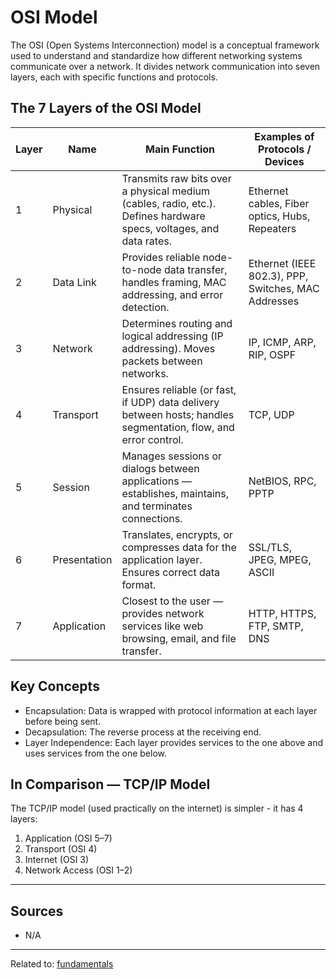 # OSI Model

The OSI (Open Systems Interconnection) model is a conceptual framework used to understand and standardize how different networking systems communicate over a network. It divides network communication into seven layers, each with specific functions and protocols.


## The 7 Layers of the OSI Model

| Layer | Name         | Main Function                                                                                                  | Examples of Protocols / Devices                 |
| --------- | ---------------- | ------------------------------------------------------------------------------------------------------------------ | --------------------------------------------------- |
| 1     | Physical     | Transmits raw bits over a physical medium (cables, radio, etc.). Defines hardware specs, voltages, and data rates. | Ethernet cables, Fiber optics, Hubs, Repeaters      |
| 2     | Data Link    | Provides reliable node-to-node data transfer, handles framing, MAC addressing, and error detection.                | Ethernet (IEEE 802.3), PPP, Switches, MAC Addresses |
| 3     | Network      | Determines routing and logical addressing (IP addressing). Moves packets between networks.                         | IP, ICMP, ARP, RIP, OSPF                            |
| 4     | Transport    | Ensures reliable (or fast, if UDP) data delivery between hosts; handles segmentation, flow, and error control.     | TCP, UDP                                            |
| 5     | Session      | Manages sessions or dialogs between applications — establishes, maintains, and terminates connections.             | NetBIOS, RPC, PPTP                                  |
| 6     | Presentation | Translates, encrypts, or compresses data for the application layer. Ensures correct data format.                   | SSL/TLS, JPEG, MPEG, ASCII                          |
| 7     | Application  | Closest to the user — provides network services like web browsing, email, and file transfer.                       | HTTP, HTTPS, FTP, SMTP, DNS                         |


## Key Concepts

* Encapsulation: Data is wrapped with protocol information at each layer before being sent.
* Decapsulation: The reverse process at the receiving end.
* Layer Independence: Each layer provides services to the one above and uses services from the one below.


## In Comparison — TCP/IP Model

The TCP/IP model (used practically on the internet) is simpler - it has 4 layers:

1. Application (OSI 5–7)
2. Transport (OSI 4)
3. Internet (OSI 3)
4. Network Access (OSI 1–2)

<hr>

## Sources
* N/A


<hr>

Related to: [fundamentals](fundamentals)


